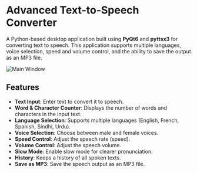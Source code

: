 # Advanced Text-to-Speech Converter
A Python-based desktop application built using **PyQt6** and **pyttsx3** for converting text to speech. This application supports multiple languages, voice selection, speed and volume control, and the ability to save the output as an MP3 file.

![Main Window](screenshots/Screenshot%202025-03-15%20160205.png)

## Features
- **Text Input**: Enter text to convert it to speech.
- **Word & Character Counter**: Displays the number of words and characters in the input text.
- **Language Selection**: Supports multiple languages (English, French, Spanish, Sindhi, Urdu).
- **Voice Selection**: Choose between male and female voices.
- **Speed Control**: Adjust the speech rate (speed).
- **Volume Control**: Adjust the speech volume.
- **Slow Mode**: Enable slow mode for clearer pronunciation.
- **History**: Keeps a history of all spoken texts.
- **Save as MP3**: Save the speech output as an MP3 file.
